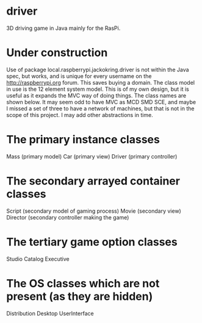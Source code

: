 driver
======
3D driving game in Java mainly for the RasPi.

Under construction
==================
Use of package local.raspberrypi.jackokring.driver is not within the Java spec, but works, and is unique for every username on the http://raspberrypi.org forum. This saves buying a domain. The class model in use is the 12 element system model. This is of my own design, but it is useful as it expands the MVC way of doing things. The class names are shown below. It may seem odd to have MVC as MCD SMD SCE, and maybe I missed a set of three to have a network of machines, but that is not in the scope of this project. I may add other abstractions in time.

The primary instance classes
============================
Mass (primary model)
Car (primary view)
Driver (primary controller)

The secondary arrayed container classes
=======================================
Script (secondary model of gaming process)
Movie (secondary view)
Director (secondary controller making the game)

The tertiary game option classes
================================
Studio
Catalog
Executive

The OS classes which are not present (as they are hidden)
=========================================================
Distribution
Desktop
UserInterface
